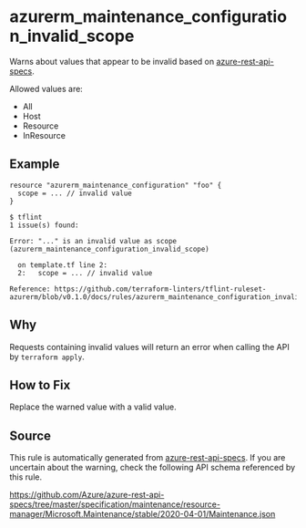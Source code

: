 <!--- This file generated by `tools/apispec-rule-gen/main.go`. DO NOT EDIT --->

# azurerm_maintenance_configuration_invalid_scope

Warns about values that appear to be invalid based on [azure-rest-api-specs](https://github.com/Azure/azure-rest-api-specs).

Allowed values are:
- All
- Host
- Resource
- InResource

## Example

```hcl
resource "azurerm_maintenance_configuration" "foo" {
  scope = ... // invalid value
}
```

```
$ tflint
1 issue(s) found:

Error: "..." is an invalid value as scope (azurerm_maintenance_configuration_invalid_scope)

  on template.tf line 2:
  2:   scope = ... // invalid value

Reference: https://github.com/terraform-linters/tflint-ruleset-azurerm/blob/v0.1.0/docs/rules/azurerm_maintenance_configuration_invalid_scope.md

```

## Why

Requests containing invalid values will return an error when calling the API by `terraform apply`.

## How to Fix

Replace the warned value with a valid value.

## Source

This rule is automatically generated from [azure-rest-api-specs](https://github.com/Azure/azure-rest-api-specs). If you are uncertain about the warning, check the following API schema referenced by this rule.

https://github.com/Azure/azure-rest-api-specs/tree/master/specification/maintenance/resource-manager/Microsoft.Maintenance/stable/2020-04-01/Maintenance.json
